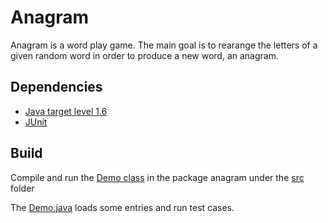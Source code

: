 # Anagram

Anagram is a word play game. 
The main goal is to rearange the letters of a given random word in order to produce a new word, an anagram.

## Dependencies 

- [Java target level 1.6](http://www.oracle.com/technetwork/java/javase/downloads/java-archive-downloads-javase6-419409.html)
- [JUnit](http://junit.org/) 

## Build

Compile and run the [Demo class](https://github.com/catarinamoura/anagram/blob/master/src/anagram/Demo.java) in the package anagram under the [src](https://github.com/catarinamoura/anagram/tree/master/src) folder

The [Demo.java](https://github.com/catarinamoura/anagram/tree/master/src) loads some entries and run test cases.



